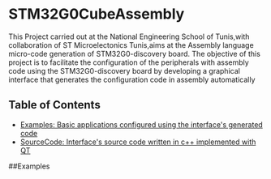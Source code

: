 # STM32G0CubeAssembly
This Project carried out at the National Engineering School of Tunis,with collaboration of ST Microelectonics Tunis,aims at the Assembly language
micro-code generation of STM32G0-discovery board. The objective of this project is to facilitate the configuration of the peripherals with assembly code using the
STM32G0-discovery board by developing a graphical interface that generates the configuration code in
assembly automatically
## Table of Contents 
- [Examples: Basic applications configured using the interface's generated code ](#Examples)
- [SourceCode: Interface's source code written in c++ implemented with QT](#project-2-mixed-signal-system-with-adc-and-pwm)

##Examples


